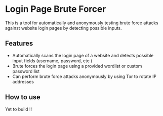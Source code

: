 <h1>Login Page Brute Forcer</h1>
	<p>This is a tool for automatically and anonymously testing brute force attacks against website login pages by detecting possible inputs.</p>
	<h2>Features</h2>
	<ul>
		<li>Automatically scans the login page of a website and detects possible input fields (username, password, etc.)</li>
		<li>Brute forces the login page using a provided wordlist or custom password list</li>
		<li>Can perform brute force attacks anonymously by using Tor to rotate IP addresses</li>
	</ul>
	<h2>How to use</h2>
	<p>Yet to build !!</p>
</body>
</html>
